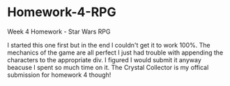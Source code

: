 # Homework-4-RPG
Week 4 Homework - Star Wars RPG

I started this one first but in the end I couldn't get it to work 100%. The mechanics of the game are all perfect I just had trouble with appending the characters to the appropriate div. I figured I would submit it anyway beacuse I spent so much time on it. The Crystal Collector is my offical submission for homework 4 though!